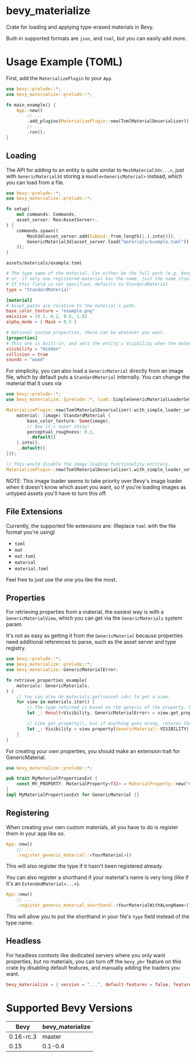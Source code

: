 # bevy_materialize
Crate for loading and applying type-erased materials in Bevy.

Built-in supported formats are `json`, and `toml`, but you can easily add more.

# Usage Example (TOML)

First, add the `MaterializePlugin` to your `App`.
```rust
use bevy::prelude::*;
use bevy_materialize::prelude::*;

fn main_example() {
    App::new()
        // ...
        .add_plugins(MaterializePlugin::new(TomlMaterialDeserializer))
        // ...
        .run();
}
```

## Loading

The API for adding to an entity is quite similar to `MeshMaterial3d<...>`, just with `GenericMaterial3d` storing a `Handle<GenericMaterial>` instead, which you can load from a file.
```rust
use bevy::prelude::*;
use bevy_materialize::prelude::*;

fn setup(
    mut commands: Commands,
    asset_server: Res<AssetServer>,
) {
    commands.spawn((
        Mesh3d(asset_server.add(Cuboid::from_length(1.).into())),
        GenericMaterial3d(asset_server.load("materials/example.toml")),
    ));
}
```

`assets/materials/example.toml`
```toml
# The type name of the material. Can either be the full path (e.g. bevy_pbr::pbr_material::StandardMaterial),
# or, if only one registered material has the name, just the name itself.
# If this field is not specified, defaults to StandardMaterial
type = "StandardMaterial"

[material]
# Asset paths are relative to the material's path.
base_color_texture = "example.png"
emissive = [0.1, 0.2, 0.5, 1.0]
alpha_mode = { Mask = 0.5 }

# Optional custom properties, these can be whatever you want.
[properties]
# This one is built-in, and sets the entity's Visibility when the material is applied.
visibility = "Hidden"
collision = true
sounds = "wood"
```

For simplicity, you can also load a `GenericMaterial` directly from an image file, which by default puts a `StandardMaterial` internally. You can change the material that it uses via
```rust
use bevy::prelude::*;
use bevy_materialize::{prelude::*, load::SimpleGenericMaterialLoaderSettings};

MaterializePlugin::new(TomlMaterialDeserializer).with_simple_loader_settings(Some(SimpleGenericMaterialLoaderSettings {
    material: |image| StandardMaterial {
        base_color_texture: Some(image),
        // Now it's super shiny!
        perceptual_roughness: 0.1,
        ..default()
    }.into(),
    ..default()
}));

// This would disable the image loading functionality entirely.
MaterializePlugin::new(TomlMaterialDeserializer).with_simple_loader_settings(None);
```

NOTE: This image loader seems to take priority over Bevy's image loader when it doesn't know which asset you want, so if you're loading images as untyped assets you'll have to turn this off.

## File Extensions
Currently, the supported file extensions are: (Replace `toml` with the file format you're using)
- `toml`
- `mat`
- `mat.toml`
- `material`
- `material.toml`

Feel free to just use the one you like the most.

## Properties

For retrieving properties from a material, the easiest way is with a `GenericMaterialView`, which you can get via the `GenericMaterials` system param.

It's not as easy as getting it from the `GenericMaterial` because properties need additional references to parse, such as the asset server and type registry.
```rust
use bevy::prelude::*;
use bevy_materialize::prelude::*;
use bevy_materialize::GenericMaterialError;

fn retrieve_properties_example(
    materials: GenericMaterials,
) {
    // You can also do materials.get(<asset id>) to get a view.
    for view in materials.iter() {
        // The type returned is based on the generic of the property. For example, VISIBILITY is a MaterialProperty<Visibility>.
        let _: Result<Visibility, GenericMaterialError> = view.get_property(GenericMaterial::VISIBILITY);

        // Like get_property(), but if anything goes wrong, returns the default value instead an error.
        let _: Visibility = view.property(GenericMaterial::VISIBILITY);
    }
}
```

For creating your own properties, you should make an extension trait for GenericMaterial.
```rust
use bevy_materialize::prelude::*;

pub trait MyMaterialPropertiesExt {
    const MY_PROPERTY: MaterialProperty<f32> = MaterialProperty::new("my_property", || 5.);
}
impl MyMaterialPropertiesExt for GenericMaterial {}
```

## Registering

When creating your own custom materials, all you have to do is register them in your app like so.
```rust ignore
App::new()
    // ...
    .register_generic_material::<YourMaterial>()
```
This will also register the type if it hasn't been registered already.

You can also register a shorthand if your material's name is very long (like if it's an `ExtendedMaterial<...>`).
```rust ignore
App::new()
    // ...
    .register_generic_material_shorthand::<YourMaterialWithALongName>("YourMaterial")
```
This will allow you to put the shorthand in your file's `type` field instead of the type name.

## Headless

For headless contexts like dedicated servers where you only want properties, but no materials, you can turn off the `bevy_pbr` feature on this crate by disabling default features, and manually adding the loaders you want.

```toml
bevy_materialize = { version = "...", default-features = false, features = ["toml"] }
```


# Supported Bevy Versions
| Bevy | bevy_materialize |
-|-
| 0.16-rc.3 | master |
| 0.15 | 0.1-0.4 |
